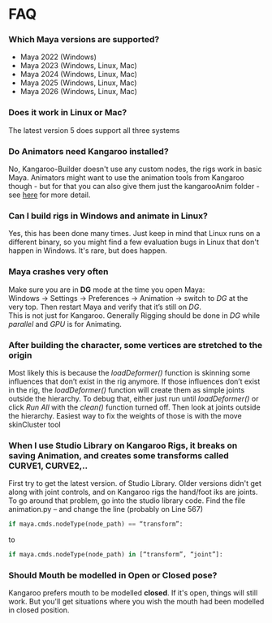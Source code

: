 # FAQ

### Which Maya versions are supported?

- Maya 2022 (Windows)
- Maya 2023 (Windows, Linux, Mac)
- Maya 2024 (Windows, Linux, Mac)
- Maya 2025 (Windows, Linux, Mac)
- Maya 2026 (Windows, Linux, Mac)


### Does it work in Linux or Mac?
The latest version 5 does support all three systems


### Do Animators need Kangaroo installed?
No, Kangaroo-Builder doesn't use any custom nodes, the rigs work in basic Maya.
Animators might want to use the animation tools from Kangaroo though - but for that you can also give them just
the kangarooAnim folder - see [here](animationTools.md#tool-installation) for more detail.


### Can I build rigs in Windows and animate in Linux?
Yes, this has been done many times. Just keep in mind that Linux runs on a different binary, so you might find a few
evaluation bugs in Linux that don't happen in Windows. It's rare, but does happen.

### Maya crashes very often
Make sure you are in **DG** mode at the time you open Maya:  
Windows -> Settings -> Preferences -> Animation -> switch to *DG* at the very top. Then restart Maya and verify that it’s still on *DG*.    
This is not just for Kangaroo. Generally Rigging should be done in *DG* while *parallel* and *GPU* is for Animating.


### After building the character, some vertices are stretched to the origin
Most likely this is because the *loadDeformer()* function is skinning some influences that don’t exist in the rig anymore. 
If those influences don’t exist in the rig, the *loadDeformer()* function will create them as simple joints outside the hierarchy.
To debug that, either just run until *loadDeformer()* or click *Run All* with the *clean()* function turned off. 
Then look at joints outside the hierarchy. Easiest way to fix the weights of those is with the move skinCluster tool

### When I use Studio Library on Kangaroo Rigs, it breaks on saving Animation, and creates some transforms called CURVE1, CURVE2,..
First try to get the latest version. of Studio Library. Older versions didn't get along with joint controls, and on Kangaroo rigs the 
hand/foot iks are joints. 
To go around that problem, go into the studio library code. Find the file animation.py – and change the line (probably on Line 567)
``` python
if maya.cmds.nodeType(node_path) == “transform”:
```
to
``` python
if maya.cmds.nodeType(node_path) in [“transform”, “joint”]:
```

### Should Mouth be modelled in Open or Closed pose?
Kangaroo prefers mouth to be modelled **closed**. If it's open, things will still work. But you'll get situations where you
wish the mouth had been modelled in closed position.



